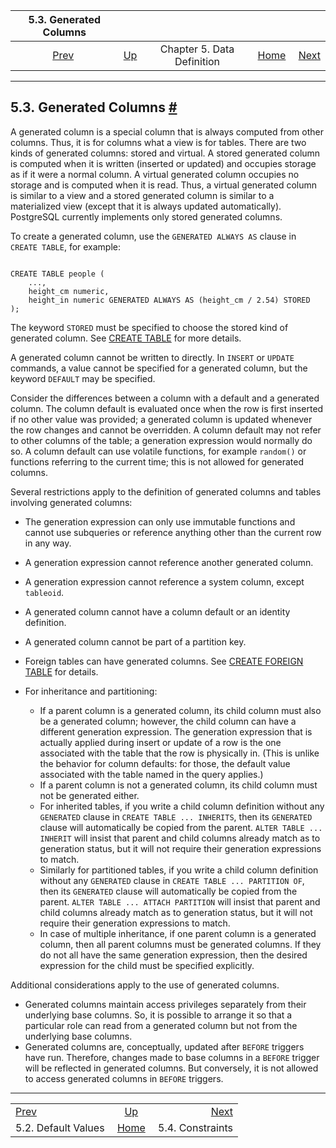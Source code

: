 

|              5.3. Generated Columns             |                                             |                            |                                                       |                                                  |
| :---------------------------------------------: | :------------------------------------------ | :------------------------: | ----------------------------------------------------: | -----------------------------------------------: |
| [Prev](ddl-default.html "5.2. Default Values")  | [Up](ddl.html "Chapter 5. Data Definition") | Chapter 5. Data Definition | [Home](index.html "PostgreSQL 17devel Documentation") |  [Next](ddl-constraints.html "5.4. Constraints") |

***

## 5.3. Generated Columns [#](#DDL-GENERATED-COLUMNS)

A generated column is a special column that is always computed from other columns. Thus, it is for columns what a view is for tables. There are two kinds of generated columns: stored and virtual. A stored generated column is computed when it is written (inserted or updated) and occupies storage as if it were a normal column. A virtual generated column occupies no storage and is computed when it is read. Thus, a virtual generated column is similar to a view and a stored generated column is similar to a materialized view (except that it is always updated automatically). PostgreSQL currently implements only stored generated columns.

To create a generated column, use the `GENERATED ALWAYS AS` clause in `CREATE TABLE`, for example:

```

CREATE TABLE people (
    ...,
    height_cm numeric,
    height_in numeric GENERATED ALWAYS AS (height_cm / 2.54) STORED
);
```

The keyword `STORED` must be specified to choose the stored kind of generated column. See [CREATE TABLE](sql-createtable.html "CREATE TABLE") for more details.

A generated column cannot be written to directly. In `INSERT` or `UPDATE` commands, a value cannot be specified for a generated column, but the keyword `DEFAULT` may be specified.

Consider the differences between a column with a default and a generated column. The column default is evaluated once when the row is first inserted if no other value was provided; a generated column is updated whenever the row changes and cannot be overridden. A column default may not refer to other columns of the table; a generation expression would normally do so. A column default can use volatile functions, for example `random()` or functions referring to the current time; this is not allowed for generated columns.

Several restrictions apply to the definition of generated columns and tables involving generated columns:

* The generation expression can only use immutable functions and cannot use subqueries or reference anything other than the current row in any way.

* A generation expression cannot reference another generated column.

* A generation expression cannot reference a system column, except `tableoid`.

* A generated column cannot have a column default or an identity definition.

* A generated column cannot be part of a partition key.

* Foreign tables can have generated columns. See [CREATE FOREIGN TABLE](sql-createforeigntable.html "CREATE FOREIGN TABLE") for details.

* For inheritance and partitioning:

  * If a parent column is a generated column, its child column must also be a generated column; however, the child column can have a different generation expression. The generation expression that is actually applied during insert or update of a row is the one associated with the table that the row is physically in. (This is unlike the behavior for column defaults: for those, the default value associated with the table named in the query applies.)
  * If a parent column is not a generated column, its child column must not be generated either.
  * For inherited tables, if you write a child column definition without any `GENERATED` clause in `CREATE TABLE ... INHERITS`, then its `GENERATED` clause will automatically be copied from the parent. `ALTER TABLE ... INHERIT` will insist that parent and child columns already match as to generation status, but it will not require their generation expressions to match.
  * Similarly for partitioned tables, if you write a child column definition without any `GENERATED` clause in `CREATE TABLE ... PARTITION OF`, then its `GENERATED` clause will automatically be copied from the parent. `ALTER TABLE ... ATTACH PARTITION` will insist that parent and child columns already match as to generation status, but it will not require their generation expressions to match.
  * In case of multiple inheritance, if one parent column is a generated column, then all parent columns must be generated columns. If they do not all have the same generation expression, then the desired expression for the child must be specified explicitly.

Additional considerations apply to the use of generated columns.

* Generated columns maintain access privileges separately from their underlying base columns. So, it is possible to arrange it so that a particular role can read from a generated column but not from the underlying base columns.
* Generated columns are, conceptually, updated after `BEFORE` triggers have run. Therefore, changes made to base columns in a `BEFORE` trigger will be reflected in generated columns. But conversely, it is not allowed to access generated columns in `BEFORE` triggers.

***

|                                                 |                                                       |                                                  |
| :---------------------------------------------- | :---------------------------------------------------: | -----------------------------------------------: |
| [Prev](ddl-default.html "5.2. Default Values")  |      [Up](ddl.html "Chapter 5. Data Definition")      |  [Next](ddl-constraints.html "5.4. Constraints") |
| 5.2. Default Values                             | [Home](index.html "PostgreSQL 17devel Documentation") |                                 5.4. Constraints |
